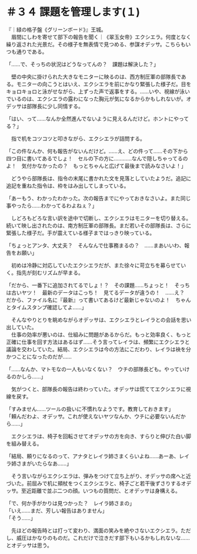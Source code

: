 # ＃３４ 課題を管理します(１)

『｜緑の格子盤《グリーンボード》』王城。  
　眉間にしわを寄せて部下の報告を聞く｜《翠玉女帝》エクシエラ。何度となく繰り返された光景だ。その様子を無表情で見つめる、参謀オデッサ。こちらもいつも通りである。

「……で、そっちの状況はどうなってんの？　課題は解決した？」

　壁の中央に掛けられた大きなモニターに映るのは、西方制圧軍の部隊長である。モニターの向こうとはいえ、エクシエラを前にかなり緊張した様子だ。目をキョロキョロと泳がせながら、上ずった声で返事をする。……いや、視線が泳いでいるのは、エクシエラの露わになった胸元が気になるからかもしれないが。オデッサは部隊長に少し同情する。

「はい、って……なんか全然進んでないように見えるんだけど。ホントにやってる？」

　指で机をコツコツと叩きながら、エクシエラが詰問する。

「この件なんか、何も報告がないんだけど。……え、どの件って……その下から四つ目に書いてあるでしょ！　セルの下の方に…………なんで隠しちゃってるのよ！　気付かなかったの？　もっとちゃんと広げて最後まで読みなさいよ！」

　どうやら部隊長は、指令の末尾に書かれた文を見落としていたようだ。追記に追記を重ねた指令は、枠をはみ出してしまっている。

「あーもう、わかったわかった。次の報告までにやっておきなさいよ。また同じ事やったら……わかってるわよねぇ？」

　しどろもどろな言い訳を途中で切断し、エクシエラはモニターを切り替える。続いて映し出されたのは、南方制圧軍の部隊長。まだ若いその部隊長は、さらに緊張した様子だ。手が震えている様子まではっきり映っている。

「ちょっとアンタ、大丈夫？　そんなんで仕事務まるの？　……まあいいわ、報告をお願い」

　初めは冷静に対応していたエクシエラだが、また徐々に苛立ちを募らせていく。指先が刻むリズムが早まる。

「だから、一番下に追加されてるでしょ！？　その課題……ちょっと！　そっちは古いヤツ！　最新のデータはこっち！　見てるデータが違うの！　……え？　だから、ファイル名に『最新』って書いてあるけど最新じゃないのよ！　ちゃんとタイムスタンプ確認してよ……」

　そんなやりとりを眺めながらオデッサは、エクシエラとレイラとの会話を思い出していた。  
　仕事の効率が悪いのは、仕組みに問題があるからだ。もっと効率良く、もっと正確に仕事を回す方法はあるはず……そう言ってレイラは、頻繁にエクシエラと議論を交わしていた。結局、エクシエラは今の方法にこだわり、レイラは袂を分かつことになったのだが……

「……なんか、マトモなの一人もいなくない？　ウチの部隊長ども。やっていけるのかしら……」

　気がつくと、部隊長の報告は終わっていた。オデッサは慌ててエクシエラに視線を戻す。

「すみません……ツールの扱いに不慣れなようです。教育しておきます」  
「頼んだわよ、オデッサ。これが使えないヤツなんか、ウチに必要ないんだから……」

　エクシエラは、椅子を回転させてオデッサの方を向き、すらりと伸びた白い脚を組み替える。

「結局、頼りになるのって、アナタとレイラ姉さまくらいよね……あーあ、レイラ姉さまがいたらなあ……」

　そう言いながらエクシエラは、弾みをつけて立ち上がり、オデッサの席へと近づいた。前屈みで机に頬杖をつくエクシエラと、椅子ごと若干後ずさりするオデッサ。至近距離で並ぶ二つの顔。いつもの質問だ、とオデッサは身構える。

「で、何か手がかりは見つかった？　レイラ姉さまの」  
「いえ……まだ、芳しい報告はありません」  
「そう……」

　先ほどの報告時とは打って変わり、満面の笑みを絶やさないエクシエラ。ただし、威圧はかなりのものだ。これだけで泣きだす部下もいるかもしれないな……とオデッサは思う。
